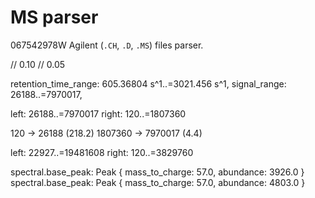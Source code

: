 # MS parser
067542978W
Agilent (`.CH`, `.D`, `.MS`) files parser.

// 0.10
// 0.05

retention_time_range: 605.36804 s^1..=3021.456 s^1,
signal_range: 26188..=7970017,

left: 26188..=7970017
right: 120..=1807360

120 -> 26188 (218.2)
1807360 -> 7970017 (4.4)

left: 22927..=19481608
right: 120..=3829760

spectral.base_peak: Peak { mass_to_charge: 57.0, abundance: 3926.0 }
spectral.base_peak: Peak { mass_to_charge: 57.0, abundance: 4803.0 }
